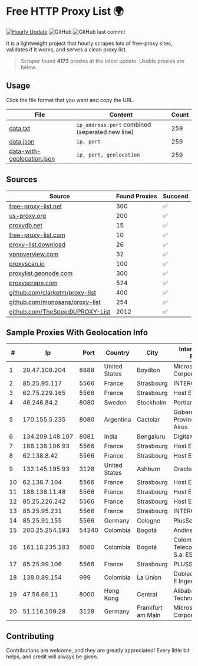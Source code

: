 
# Free HTTP Proxy List 🌍

[![Hourly Update](https://github.com/mertguvencli/http-proxy-list/actions/workflows/main.yml/badge.svg?branch=main)](https://github.com/mertguvencli/http-proxy-list/actions/workflows/main.yml)
![GitHub](https://img.shields.io/github/license/mertguvencli/http-proxy-list)
![GitHub last commit](https://img.shields.io/github/last-commit/mertguvencli/http-proxy-list)

It is a lightweight project that hourly scrapes lots of free-proxy sites, validates if it works, and serves a clean proxy list.


> Scraper found **4173** proxies at the latest update. Usable proxies are below.

## Usage

Click the file format that you want and copy the URL.


|File|Content|Count|
|----|-------|-----|
|[data.txt](https://raw.githubusercontent.com/mertguvencli/http-proxy-list/main/proxy-list/data.txt)|`ip_address:port` combined (seperated new line)|259|
|[data.json](https://raw.githubusercontent.com/mertguvencli/http-proxy-list/main/proxy-list/data.json)|`ip, port`|259|
|[data-with-geolocation.json](https://raw.githubusercontent.com/mertguvencli/http-proxy-list/main/proxy-list/data-with-geolocation.json)|`ip, port, geolocation`|259|

## Sources

|Source|Found Proxies|Succeed|
|------|-------------|-------|
|[free-proxy-list.net](https://free-proxy-list.net)|300|✅|
|[us-proxy.org](https://www.us-proxy.org)|200|✅|
|[proxydb.net](http://proxydb.net)|15|✅|
|[free-proxy-list.com](https://free-proxy-list.com/?page=&port=&type%5B%5D=http&type%5B%5D=https&up_time=0&search=Search)|10|✅|
|[proxy-list.download](https://www.proxy-list.download/HTTP)|26|✅|
|[vpnoverview.com](https://vpnoverview.com/privacy/anonymous-browsing/free-proxy-servers)|32|✅|
|[proxyscan.io](https://www.proxyscan.io)|100|✅|
|[proxylist.geonode.com](https://proxylist.geonode.com/api/proxy-list?limit=300&page=1&sort_by=lastChecked&sort_type=desc&protocols=http,https)|300|✅|
|[proxyscrape.com](https://api.proxyscrape.com/v2/?request=displayproxies&protocol=http&timeout=10000&country=all&ssl=all&anonymity=all)|524|✅|
|[github.com/clarketm/proxy-list](https://raw.githubusercontent.com/clarketm/proxy-list/master/proxy-list-raw.txt)|400|✅|
|[github.com/monosans/proxy-list](https://raw.githubusercontent.com/monosans/proxy-list/main/proxies/http.txt)|254|✅|
|[github.com/TheSpeedX/PROXY-List](https://raw.githubusercontent.com/TheSpeedX/PROXY-List/master/http.txt)|2012|✅|


## Sample Proxies With Geolocation Info

|#|Ip|Port|Country|City|Internet Service Provider|
|-|--|----|-------|----|-------------------------|
|1|20.47.108.204|8888|United States|Boydton|Microsoft Corporation|
|2|85.25.95.117|5566|France|Strasbourg|INTERGENIA|
|3|62.75.229.165|5566|France|Strasbourg|Host Europe GmbH|
|4|46.246.84.2|8080|Sweden|Stockholm|Portlane Network|
|5|170.155.5.235|8080|Argentina|Castelar|Gobernacion de la Provincia de Buenos Aires|
|6|134.209.148.107|8081|India|Bengaluru|DigitalOcean, LLC|
|7|188.138.106.93|5566|France|Strasbourg|Host Europe GmbH|
|8|62.138.8.42|5566|France|Strasbourg|Host Europe GmbH|
|9|132.145.195.93|3128|United States|Ashburn|Oracle Corporation|
|10|62.138.7.104|5566|France|Strasbourg|Host Europe Group|
|11|188.138.11.48|5566|France|Strasbourg|Host Europe GmbH|
|12|85.25.226.242|5566|France|Strasbourg|Host Europe GmbH|
|13|85.25.95.231|5566|France|Strasbourg|INTERGENIA|
|14|85.25.91.155|5566|Germany|Cologne|PlusServer GmbH|
|15|200.25.254.193|54240|Colombia|Bogotá|Andinet ON Line|
|16|161.18.235.183|8080|Colombia|Bogotá|Colombia Telecomunicaciones S.a. ESP|
|17|85.25.99.106|5566|France|Strasbourg|PLUSSERVER|
|18|138.0.89.154|999|Colombia|La Union|Dobleclick Software E Ingeneria|
|19|47.56.69.11|8000|Hong Kong|Central|Alibaba (US) Technology Co., Ltd.|
|20|51.116.109.28|3128|Germany|Frankfurt am Main|Microsoft Corporation|



## Contributing

Contributions are welcome, and they are greatly appreciated! Every
little bit helps, and credit will always be given.

